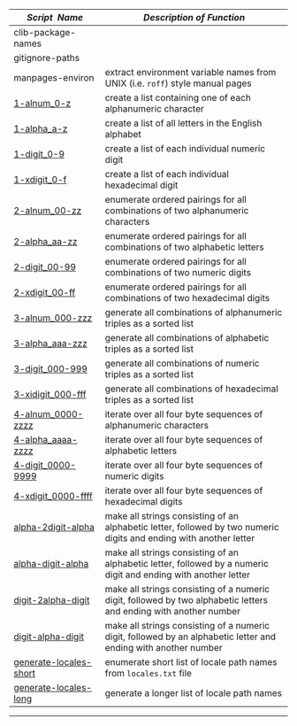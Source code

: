 |&nbsp;&nbsp;&nbsp;&nbsp;_Script&nbsp;&nbsp;Name_&nbsp;&nbsp;&nbsp;&nbsp;| _Description of Function_  
|----------------------------|--------------------------------------------------------------------------------------------------------------------------------------------------------------------------  
| clib-package-names         |  
| gitignore-paths            |  
| manpages-environ           | extract environment variable names from UNIX (i.e. `roff`) style manual pages  
| [1-alnum_0-z](1-alnum_0-z) | create a list containing one of each alphanumeric character  
| [1-alpha_a-z](1-alpha_a-z) | create a list of all letters in the English alphabet  
| [1-digit_0-9](1-digit_0-9) | create a list of each individual numeric digit  
| [1-xdigit_0-f](1-xdigit_0-f) | create a list of each individual hexadecimal digit  
| [2-alnum_00-zz](2-alnum_00-zz) | enumerate ordered pairings for all combinations of two alphanumeric characters  
| [2-alpha_aa-zz](2-alpha_aa-zz) | enumerate ordered pairings for all combinations of two alphabetic letters  
| [2-digit_00-99](2-digit_00-99) | enumerate ordered pairings for all combinations of two numeric digits  
| [2-xdigit_00-ff](2-xdigit_00-ff) | enumerate ordered pairings for all combinations of two hexadecimal digits  
| [3-alnum_000-zzz](3-alnum_000-zzz) | generate all combinations of alphanumeric triples as a sorted list  
| [3-alpha_aaa-zzz](3-alpha_aaa-zzz) | generate all combinations of alphabetic triples as a sorted list  
| [3-digit_000-999](3-digit_000-999) | generate all combinations of numeric triples as a sorted list  
| [3-xidigit_000-fff](3-xdigit_000-fff) | generate all combinations of hexadecimal triples as a sorted list  
| [4-alnum_0000-zzzz](4-alnum_0000-zzzz) | iterate over all four byte sequences of alphanumeric characters  
| [4-alpha_aaaa-zzzz](4-alpha_aaaa-zzzz) | iterate over all four byte sequences of alphabetic letters  
| [4-digit_0000-9999](4-digit_0000-9999) | iterate over all four byte sequences of numeric digits  
| [4-xdigit_0000-ffff](4-xdigit_0000-ffff) | iterate over all four byte sequences of hexadecimal digits  
| [alpha-2digit-alpha](alpha-2digit-alpha) | make all strings consisting of an alphabetic letter, followed by two numeric digits and ending with another letter  
| [alpha-digit-alpha](alpha-digit-alpha) | make all strings consisting of an alphabetic letter, followed by a numeric digit and ending with another letter  
| [digit-2alpha-digit](digit-2alpha-digit) | make all strings consisting of a numeric digit, followed by two alphabetic letters and ending with another number  
| [digit-alpha-digit](digit-alpha-digit) | make all strings consisting of a numeric digit, followed by an alphabetic letter and ending with another number  
| [generate-locales-short](generate-locales-short) | enumerate short list of locale path names from `locales.txt` file   
| [generate-locales-long](generate-locales-long) | generate a longer list of locale path names  
  
* * *  
  
